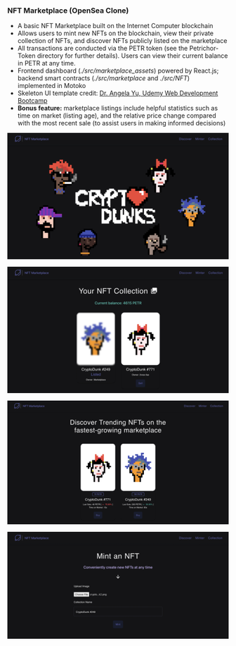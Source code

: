 <h3> NFT Marketplace (OpenSea Clone) </h3>
<ul>
  <li> A basic NFT Marketplace built on the Internet Computer blockchain </li>
  <li> Allows users to mint new NFTs on the blockchain, view their private collection of NFTs, and discover NFTs publicly listed on the marketplace </li>
  <li> All transactions are conducted via the PETR token (see the Petrichor-Token directory for further details). Users can view their current balance in PETR at any time. </li>
  <li> Frontend dashboard (<i>./src/marketplace_assets</i>) powered by React.js; backend smart contracts (<i>./src/marketplace</i> and <i>./src/NFT</i>) implemented in Motoko </li>
  <li> Skeleton UI template credit: <a href="https://www.udemy.com/share/1013gG3@zBviuF2z50UA_envJx9fJx_lMecsLiq4q6zXlQkeRgUkzn9aI8yDnrWVLByo8FYQsQ==/" target="_blank">Dr. Angela Yu, Udemy Web Development Bootcamp</a> </li>
  <li> <b>Bonus feature:</b> marketplace listings include helpful statistics such as time on market (listing age), and the relative price change compared with the most recent sale (to assist users in making informed decisions) </li>
</ul>

![Main Page Welcome Banner](welcome_banner.png)

![User Private NFT Collection](collection.png)

![Public NFT Marketplace Listings](marketplace.png)

![NFT Minting Process](minter_form.png)
